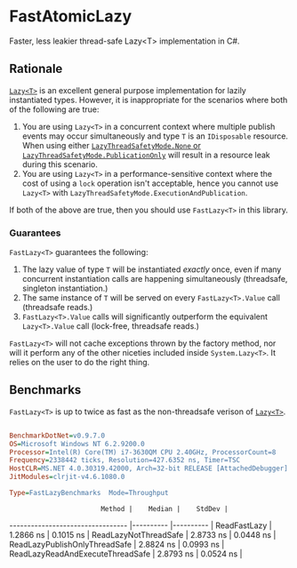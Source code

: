 # FastAtomicLazy

Faster, less leakier thread-safe Lazy&lt;T&gt; implementation in C#.

## Rationale
[`Lazy<T>`](https://msdn.microsoft.com/en-us/library/dd642331.aspx) is an excellent general purpose implementation for lazily instantiated types. However, it is inappropriate for the scenarios where both of the following are true:

1. You are using `Lazy<T>` in a concurrent context where multiple publish events may occur simultaneously and type `T` is an `IDisposable` resource. When using either [`LazyThreadSafetyMode.None` or `LazyThreadSafetyMode.PublicationOnly`](https://msdn.microsoft.com/en-us/library/system.threading.lazythreadsafetymode.aspx) will result in a resource leak during this scenario.
2. You are using `Lazy<T>` in a performance-sensitive context where the cost of using a `lock` operation isn't acceptable, hence you cannot use `Lazy<T>` with `LazyThreadSafetyMode.ExecutionAndPublication`.

If both of the above are true, then you should use `FastLazy<T>` in this library. 

### Guarantees
`FastLazy<T>` guarantees the following:

1. The lazy value of type `T` will be instantiated *exactly* once, even if many concurrent instantiation calls are happening simultaneously (threadsafe, singleton instantiation.)
2. The same instance of `T` will be served on every `FastLazy<T>.Value` call (threadsafe reads.)
3. `FastLazy<T>.Value` calls will significantly outperform the equivalent `Lazy<T>.Value` call (lock-free, threadsafe reads.)

`FastLazy<T>` will not cache exceptions thrown by the factory method, nor will it perform any of the other niceties included inside `System.Lazy<T>`. It relies on the user to do the right thing.


## Benchmarks
`FastLazy<T>` is up to twice as fast as the non-threadsafe verison of [`Lazy<T>`](https://msdn.microsoft.com/en-us/library/dd642331.aspx).

```ini

BenchmarkDotNet=v0.9.7.0
OS=Microsoft Windows NT 6.2.9200.0
Processor=Intel(R) Core(TM) i7-3630QM CPU 2.40GHz, ProcessorCount=8
Frequency=2338442 ticks, Resolution=427.6352 ns, Timer=TSC
HostCLR=MS.NET 4.0.30319.42000, Arch=32-bit RELEASE [AttachedDebugger]
JitModules=clrjit-v4.6.1080.0

Type=FastLazyBenchmarks  Mode=Throughput  

```
                           Method |    Median |    StdDev |
--------------------------------- |---------- |---------- |
                     ReadFastLazy | 1.2866 ns | 0.1015 ns |
            ReadLazyNotThreadSafe | 2.8733 ns | 0.0448 ns |
    ReadLazyPublishOnlyThreadSafe | 2.8824 ns | 0.0993 ns |
 ReadLazyReadAndExecuteThreadSafe | 2.8793 ns | 0.0524 ns |
